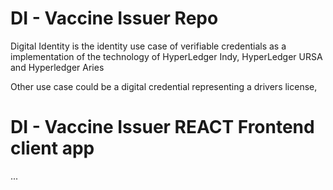 # DI - Vaccine Issuer Repo

Digital Identity is the identity use case of verifiable credentials as a implementation of the technology of HyperLedger Indy, HyperLedger URSA and Hyperledger Aries

Other use case could be a digital credential representing a drivers license,

# DI - Vaccine Issuer REACT Frontend client app

...
